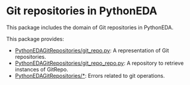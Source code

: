# Git repositories in PythonEDA

This package includes the domain of Git repositories in PythonEDA.

This package provides:
- [PythonEDAGitRepositories/git_repo.py](PythonEDAGitRepositories/git_repo.py "GitRepo"): A representation of Git repositories.
- [PythonEDAGitRepositories/git_repo_repo.py](PythonEDAGitRepositories/git_repo_repo.py "GitRepoRepo"): A repository to retrieve instances of GitRepo.
- [PythonEDAGitRepositories/*](PythonEDAGitRepositories/): Errors related to git operations.
